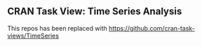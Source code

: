 ## CRAN Task View: Time Series Analysis

This repos has been replaced with https://github.com/cran-task-views/TimeSeries
